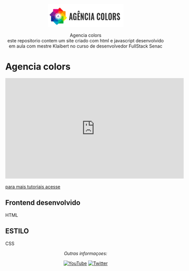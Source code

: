 <p align="center">
  <p align="center">
    <a href="" target="_blank">
      <img src="/imagens/logo.png" alt="agencia colors" height="72">
    </a>
  </p>
  <p align="center">
    Agencia colors <br>
    este repositorio contem um site criado com html e javascript desenvolvido em aula com mestre Klaibert no curso de desenvolvedor FullStack Senac
  </p>
</p>

# Agencia colors 

<p align="center">
 <iframe width="560" height="315" src="https://www.youtube.com/embed/v_7grNuf-PQ" title="YouTube video player" frameborder="0" allow="accelerometer; autoplay; clipboard-write; encrypted-media; gyroscope; picture-in-picture" allowfullscreen></iframe>
</p>


[para mais tutoriais acesse](https://youtube.com.br)


## Frontend desenvolvido 

HTML

## ESTILO 

CSS

<div align="center">

<i>Outras informaçoes:</i><br>

<a href="https://www.youtube.com/" target="_blank"><img src="https://img.shields.io/badge/YouTube-%23E4405F.svg?&style=flat-square&logo=youtube&logoColor=white" alt="YouTube"></a>
<a href="https://www.twitter.com" target="_blank"><img src="https://img.shields.io/badge/Twitter-%231877F2.svg?&style=flat-square&logo=twitter&logoColor=white" alt="Twitter"></a>

</div>
